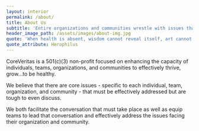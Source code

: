 ```yaml
---
layout: interior
permalink: /about/
title: About Us
subtitle: 'Entire organizations and communities wrestle with issues that are barriers to becoming as good as they know they can be... VIBRANT, GROWING, HEALTHY!'
header_image_path: /assets/images/about-img.jpg
quote: 'When health is absent, wisdom cannot reveal itself, art cannot manifest, strength cannot fight, wealth becomes useless, and intelligence cannot be applied.'
quote_attribute: Herophilus
---
```



CoreVeritas is a 501(c)(3) non-profit focused on enhancing the capacity of individuals, teams, organizations, and communities to effectively thrive, grow…to be healthy.

We believe that there are core issues - specific to each individual, team, organization, and community - that must be effectively addressed but are tough to even discuss.

We both facilitate the conversation that must take place as well as equip teams to lead that conversation and effectively address the issues facing their organization and community.